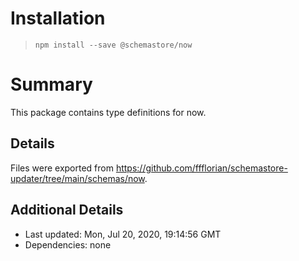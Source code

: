 # Installation
> `npm install --save @schemastore/now`

# Summary
This package contains type definitions for now.

## Details
Files were exported from https://github.com/ffflorian/schemastore-updater/tree/main/schemas/now.

## Additional Details
* Last updated: Mon, Jul 20, 2020, 19:14:56 GMT
* Dependencies: none
